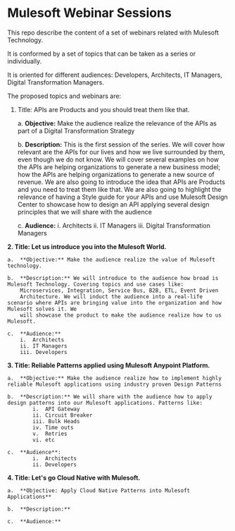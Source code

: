 # Mulesoft Webinar Sessions

This repo describe the content of a set of webinars related with Mulesoft Technology.

It is conformed by a set of topics that can be taken as a series or individually.

It is oriented for different audiences: Developers, Architects, IT Managers, Digital Transformation Managers.

The proposed topics and webinars are:

1.  Title: APIs are Products and you should treat them like that.

    a.  **Objective:** Make the audience realize the relevance of the APIs
        as part of a Digital Transformation Strategy
		
    b.  **Description:** This is the first session of the series. We will
        cover how relevant are the APIs for our lives and how we live
        surrounded by them, even though we do not know. We will cover several examples on how the APIs are helping organizations to generate a new business model; how the APIs are
		helping organizations to generate a new source of revenue.
		We are also going to introduce the idea that APIs are Products and you need to treat them like that.
		We are also going to highlight the relevance of having a Style guide for your APIs and use Mulesoft Design Center to showcase
		how to design an API applying several design principles that we will share with the audience

	c.  **Audience:**
		i.  Architects
		ii. IT Managers
		iii. Digital Transformation Managers

**2.  Title: Let us introduce you into the Mulesoft World.**
    
	a.  **Objective:** Make the audience realize the value of Mulesoft technology.
		
    b.  **Description:** We will introduce to the audience how broad is Mulesoft Technology. Covering topics and use cases like:
        Microservices, Integration, Service Bus, B2B, ETL, Event Driven
        Architecture. We will induct the audience into a real-life scenario where APIs are bringing value into the organization and how Mulesoft solves it. We
		will showcase the product to make the audience realize how to us Mulesoft.

	c.  **Audience:**
		i.  Architects
		ii. IT Managers
		iii. Developers

**3.  Title: Reliable Patterns applied using Mulesoft Anypoint Platform.**

    a.  **Objective:** Make the audience realize how to implement highly reliable Mulesoft applications using industry proven Design Patterns

    b.  **Description:** We will share with the audience how to apply design patterns into our Mulesoft applications. Patterns like:
			i.  API Gateway
			ii. Circuit Breaker
			iii. Bulk Heads
			iv. Time outs
			v.  Retries
			vi. etc

    c.  **Audience**:
			i.  Architects
			ii. Developers

**4.  Title: Let's go Cloud Native with Mulesoft.**

    a.  **Objective: Apply Cloud Native Patterns into Mulesoft Applications**
		
    b.  **Description:**

    c.  **Audience:**
